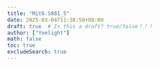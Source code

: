 ```yaml
---
title: "Mit6.S081_5"
date: 2025-03-04T11:38:59+08:00
draft: true  # Is this a draft? true/false！！！
author: ["Yeelight"]
math: false
toc: true
excludeSearch: true
---
```

